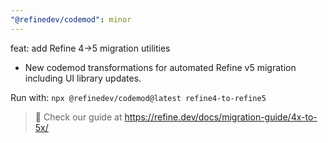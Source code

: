 ```yaml
---
"@refinedev/codemod": minor
---
```


feat: add Refine 4→5 migration utilities

- New codemod transformations for automated Refine v5 migration including UI library updates.

Run with: `npx @refinedev/codemod@latest refine4-to-refine5`

> 🚀 Check our guide at https://refine.dev/docs/migration-guide/4x-to-5x/
